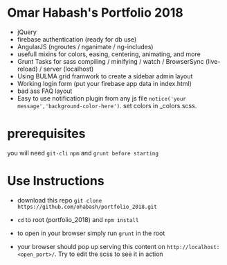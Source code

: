 # Omar Habash's Portfolio 2018

 * jQuery
 * firebase authentication (ready for db use)
 * AngularJS (ngroutes / nganimate / ng-includes)
 * usefull mixins for colors, easing, centering, animating, and more
 * Grunt Tasks for sass compiling / minifying / watch / BrowserSync (live-reload) / server (localhost)
 * Using BULMA grid framwork to create a sidebar admin layout
 * Working login form (put your firebase app data in index.html)
 * bad ass FAQ layout
 * Easy to use notification plugin from any js file `notice('your message','background-color-here')`. set colors in _colors.scss.

# prerequisites
you will need `git-cli` `npm` and `grunt before starting`


# Use Instructions

* download this repo `git clone https://github.com/ohabash/portfolio_2018.git`

* `cd` to root (portfolio_2018) and `npm install`

* to open in your browser simply run `grunt` in the root

* your browser should pop up serving this content on `http://localhost:<open_port>/`. Try to edit the scss to see it in action

